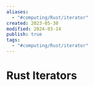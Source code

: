 ```yaml
---
aliases:
  - "#computing/Rust/iterator"
created: 2023-05-30
modified: 2024-03-14
publish: true
tags:
  - "#computing/Rust/iterator"
---
```


# Rust Iterators